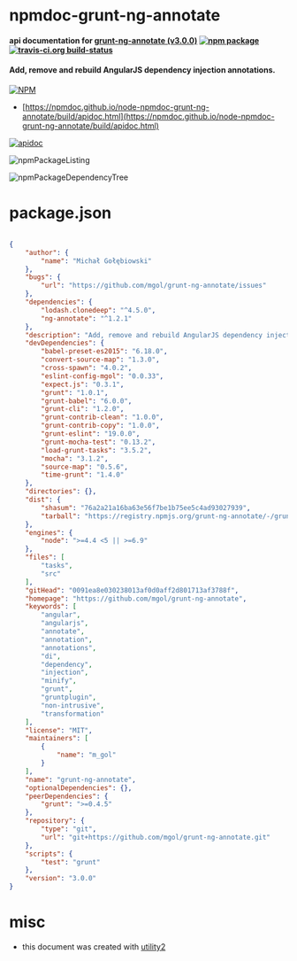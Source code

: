 # npmdoc-grunt-ng-annotate

#### api documentation for  [grunt-ng-annotate (v3.0.0)](https://github.com/mgol/grunt-ng-annotate)  [![npm package](https://img.shields.io/npm/v/npmdoc-grunt-ng-annotate.svg?style=flat-square)](https://www.npmjs.org/package/npmdoc-grunt-ng-annotate) [![travis-ci.org build-status](https://api.travis-ci.org/npmdoc/node-npmdoc-grunt-ng-annotate.svg)](https://travis-ci.org/npmdoc/node-npmdoc-grunt-ng-annotate)

#### Add, remove and rebuild AngularJS dependency injection annotations.

[![NPM](https://nodei.co/npm/grunt-ng-annotate.png?downloads=true&downloadRank=true&stars=true)](https://www.npmjs.com/package/grunt-ng-annotate)

- [https://npmdoc.github.io/node-npmdoc-grunt-ng-annotate/build/apidoc.html](https://npmdoc.github.io/node-npmdoc-grunt-ng-annotate/build/apidoc.html)

[![apidoc](https://npmdoc.github.io/node-npmdoc-grunt-ng-annotate/build/screenCapture.buildCi.browser.%252Ftmp%252Fbuild%252Fapidoc.html.png)](https://npmdoc.github.io/node-npmdoc-grunt-ng-annotate/build/apidoc.html)

![npmPackageListing](https://npmdoc.github.io/node-npmdoc-grunt-ng-annotate/build/screenCapture.npmPackageListing.svg)

![npmPackageDependencyTree](https://npmdoc.github.io/node-npmdoc-grunt-ng-annotate/build/screenCapture.npmPackageDependencyTree.svg)



# package.json

```json

{
    "author": {
        "name": "Michał Gołębiowski"
    },
    "bugs": {
        "url": "https://github.com/mgol/grunt-ng-annotate/issues"
    },
    "dependencies": {
        "lodash.clonedeep": "^4.5.0",
        "ng-annotate": "^1.2.1"
    },
    "description": "Add, remove and rebuild AngularJS dependency injection annotations.",
    "devDependencies": {
        "babel-preset-es2015": "6.18.0",
        "convert-source-map": "1.3.0",
        "cross-spawn": "4.0.2",
        "eslint-config-mgol": "0.0.33",
        "expect.js": "0.3.1",
        "grunt": "1.0.1",
        "grunt-babel": "6.0.0",
        "grunt-cli": "1.2.0",
        "grunt-contrib-clean": "1.0.0",
        "grunt-contrib-copy": "1.0.0",
        "grunt-eslint": "19.0.0",
        "grunt-mocha-test": "0.13.2",
        "load-grunt-tasks": "3.5.2",
        "mocha": "3.1.2",
        "source-map": "0.5.6",
        "time-grunt": "1.4.0"
    },
    "directories": {},
    "dist": {
        "shasum": "76a2a21a16ba63e56f7be1b75ee5c4ad93027939",
        "tarball": "https://registry.npmjs.org/grunt-ng-annotate/-/grunt-ng-annotate-3.0.0.tgz"
    },
    "engines": {
        "node": ">=4.4 <5 || >=6.9"
    },
    "files": [
        "tasks",
        "src"
    ],
    "gitHead": "0091ea8e030238013af0d0aff2d801713af3788f",
    "homepage": "https://github.com/mgol/grunt-ng-annotate",
    "keywords": [
        "angular",
        "angularjs",
        "annotate",
        "annotation",
        "annotations",
        "di",
        "dependency",
        "injection",
        "minify",
        "grunt",
        "gruntplugin",
        "non-intrusive",
        "transformation"
    ],
    "license": "MIT",
    "maintainers": [
        {
            "name": "m_gol"
        }
    ],
    "name": "grunt-ng-annotate",
    "optionalDependencies": {},
    "peerDependencies": {
        "grunt": ">=0.4.5"
    },
    "repository": {
        "type": "git",
        "url": "git+https://github.com/mgol/grunt-ng-annotate.git"
    },
    "scripts": {
        "test": "grunt"
    },
    "version": "3.0.0"
}
```



# misc
- this document was created with [utility2](https://github.com/kaizhu256/node-utility2)
